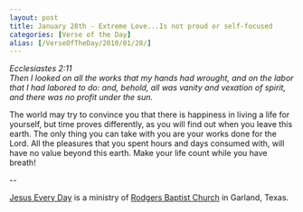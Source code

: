 ```yaml
---
layout: post
title: January 28th - Extreme Love...Is not proud or self-focused
categories: [Verse of the Day]
alias: [/VerseOfTheDay/2010/01/28/]
---
```


_Ecclesiastes 2:11  
Then I looked on all the works that my hands had wrought, and on the
labor that I had labored to do: and, behold, all was vanity and
vexation of spirit, and there was no profit under the sun._

The world may try to convince you that there is happiness in living
a life for yourself, but time proves differently, as you will find out
when you leave this earth. The only thing you can take with you are
your works done for the Lord. All the pleasures that you spent hours
and days consumed with, will have no value beyond this earth. Make
your life count while you have breath!

 --

<a href=http://jesuseveryday.net>Jesus Every Day</a> is a ministry of <a href=http://rodgersbaptist.net>Rodgers Baptist Church</a> in Garland, Texas.
